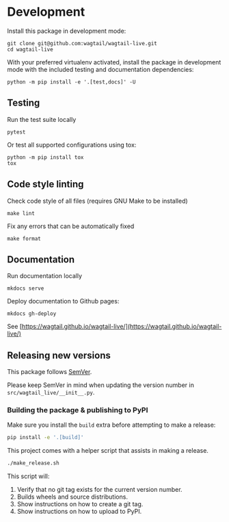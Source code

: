 # Development

Install this package in development mode:

```shell
git clone git@github.com:wagtail/wagtail-live.git
cd wagtail-live
```

With your preferred virtualenv activated, install the package in development mode with the included testing and documentation dependencies:

```shell
python -m pip install -e '.[test,docs]' -U
```

## Testing

Run the test suite locally

```shell
pytest
```

Or test all supported configurations using tox:

```shell
python -m pip install tox
tox
```

## Code style linting

Check code style of all files (requires GNU Make to be installed)

```shell
make lint
```

Fix any errors that can be automatically fixed

```shell
make format
```



## Documentation

Run documentation locally

```shell
mkdocs serve
```


Deploy documentation to Github pages:

```shell
mkdocs gh-deploy
```

See [https://wagtail.github.io/wagtail-live/](https://wagtail.github.io/wagtail-live/)


## Releasing new versions

This package follows [SemVer](https://semver.org/).

Please keep SemVer in mind when updating the version number in `src/wagtail_live/__init__.py`. 

### Building the package & publishing to PyPI

Make sure you install the `build` extra before attempting to make a release:

```sh
pip install -e '.[build]'
```

This project comes with a helper script that assists in making a release.

```sh
./make_release.sh
```

This script will:

1. Verify that no git tag exists for the current version number.
2. Builds wheels and source distributions.
3. Show instructions on how to create a git tag.
4. Show instructions on how to upload to PyPI.